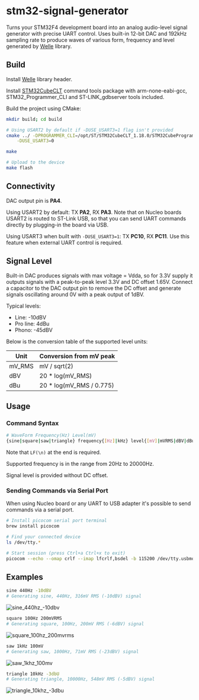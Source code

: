 # stm32-signal-generator

Turns your STM32F4 development board into an analog audio-level signal generator with precise UART control. Uses built-in 12-bit DAC and 192kHz sampling rate to produce waves of various form, frequency and level generated by [Welle](https://github.com/frolovilya/Welle) library.



## Build

Install [Welle](https://github.com/frolovilya/Welle) library header.

Install [STM32CubeCLT](https://www.st.com/en/development-tools/stm32cubeclt.html?rt=um&id=UM3088) command tools package with arm-none-eabi-gcc, STM32_Programmer_CLI and ST-LINK_gdbserver tools included.

Build the project using CMake:

```sh
mkdir build; cd build

# Using USART2 by default if -DUSE_USART3=1 flag isn't provided
cmake ../ -DPROGRAMMER_CLI=/opt/ST/STM32CubeCLT_1.18.0/STM32CubeProgrammer/bin/STM32_Programmer_CLI \
    -DUSE_USART3=0

make

# Upload to the device
make flash
```

## Connectivity

DAC output pin is **PA4**.

Using USART2 by default: 
TX **PA2**, RX **PA3**. Note that on Nucleo boards USART2 is routed to ST-Link USB, so that you can send UART commands directly by plugging-in the board via USB.

Using USART3 when built with `-DUSE_USART3=1`:
TX **PC10**, RX **PC11**. Use this feature when external UART control is required.

## Signal Level

Built-in DAC produces signals with max voltage = Vdda, so for 3.3V supply it outputs signals with a peak-to-peak level 3.3V and DC offset 1.65V. Connect a capacitor to the DAC output pin to remove the DC offset and generate signals oscillating around 0V with a peak output of 1dBV.

Typical levels:
* Line: -10dBV
* Pro line: 4dBu
* Phono: -45dBV

Below is the conversion table of the supported level units:

| Unit    | Conversion from mV peak  |
| ---     | ---                      |
| mV_RMS  | mV / sqrt(2)             |
| dBV     | 20 * log(mV_RMS)         |
| dBu     | 20 * log(mV_RMS / 0.775) |

## Usage

### Command Syntax
```sh
# WaveForm Frequency(Hz) Level(mV)
{sine|square|saw|triangle} frequency{[Hz]|kHz} level{[mV]|mVRMS|dBV|dBu}LF
```
Note that `LF(\n)` at the end is required.

Supported frequency is in the range from 20Hz to 20000Hz.

Signal level is provided without DC offset. 

### Sending Commands via Serial Port

When using Nucleo board or any UART to USB adapter it's possible to send commands via a serial port.

```sh
# Install picocom serial port terminal
brew install picocom

# Find your connected device
ls /dev/tty.*

# Start session (press Ctrl+a Ctrl+x to exit)
picocom --echo --omap crlf --imap lfcrlf,bsdel -b 115200 /dev/tty.usbmodem14203
```

## Examples
```sh
sine 440Hz -10dBV
# Generating sine, 440Hz, 316mV RMS (-10dBV) signal
```
![sine_440hz_-10dbv](https://github.com/user-attachments/assets/1925593c-31f5-4691-a3b7-53ece372517e)

```sh
square 100Hz 200mVRMS
# Generating square, 100Hz, 200mV RMS (-6dBV) signal
```
![square_100hz_200mvrms](https://github.com/user-attachments/assets/a05db5b7-fbab-47e8-8607-d976f56e84ea)

```sh
saw 1kHz 100mV
# Generating saw, 1000Hz, 71mV RMS (-23dBV) signal
```
![saw_1khz_100mv](https://github.com/user-attachments/assets/9e49967f-9c1d-46f3-a057-edd30b5e076f)

```sh
triangle 10kHz -3dbU
# Generating triangle, 10000Hz, 548mV RMS (-5dBV) signal
```
![triangle_10khz_-3dbu](https://github.com/user-attachments/assets/f3beac80-271a-467f-bb1f-852cbff72d5c)


